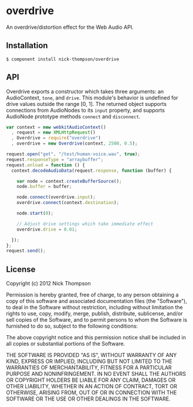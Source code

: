 
# overdrive

  An overdrive/distortion effect for the Web Audio API.

## Installation

    $ component install nick-thompson/overdrive

## API

Overdrive exports a constructor which takes three arguments: an AudioContext,
`tone`, and `drive`. This module's behavior is undefined for drive values
outside the range [0, 1]. The returned object supports connections from 
AudioNodes to its `input` property, and supports AudioNode prototype methods 
`connect` and `disconnect`.

   
```javascript
var context = new webkitAudioContext()
  , request = new XMLHttpRequest()
  , Overdrive = require("overdrive")
  , overdrive = new Overdrive(context, 2500, 0.5);

request.open("get", "/test/human-voice.wav", true);
request.responseType = "arraybuffer";
request.onload = function () {
  context.decodeAudioData(request.response, function (buffer) {

    var node = context.createBufferSource();
    node.buffer = buffer;

    node.connect(overdrive.input);
    overdrive.connect(context.destination);

    node.start(0);

    // Adjust drive settings which take immediate effect
    overdrive.drive = 0.01;

  });
};
request.send();
```

## License

  Copyright (c) 2012 Nick Thompson

  Permission is hereby granted, free of charge, to any person
  obtaining a copy of this software and associated documentation
  files (the "Software"), to deal in the Software without
  restriction, including without limitation the rights to use,
  copy, modify, merge, publish, distribute, sublicense, and/or sell
  copies of the Software, and to permit persons to whom the
  Software is furnished to do so, subject to the following
  conditions:

  The above copyright notice and this permission notice shall be
  included in all copies or substantial portions of the Software.

  THE SOFTWARE IS PROVIDED "AS IS", WITHOUT WARRANTY OF ANY KIND,
  EXPRESS OR IMPLIED, INCLUDING BUT NOT LIMITED TO THE WARRANTIES
  OF MERCHANTABILITY, FITNESS FOR A PARTICULAR PURPOSE AND
  NONINFRINGEMENT. IN NO EVENT SHALL THE AUTHORS OR COPYRIGHT
  HOLDERS BE LIABLE FOR ANY CLAIM, DAMAGES OR OTHER LIABILITY,
  WHETHER IN AN ACTION OF CONTRACT, TORT OR OTHERWISE, ARISING
  FROM, OUT OF OR IN CONNECTION WITH THE SOFTWARE OR THE USE OR
  OTHER DEALINGS IN THE SOFTWARE.
